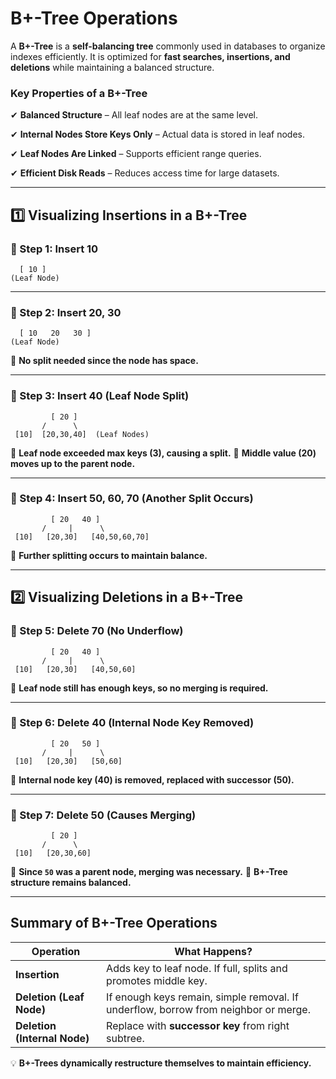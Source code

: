 # **B+-Tree Operations**

A **B+-Tree** is a **self-balancing tree** commonly used in databases to organize indexes efficiently. It is optimized for **fast searches, insertions, and deletions** while maintaining a balanced structure.

### **Key Properties of a B+-Tree**
✔ **Balanced Structure** – All leaf nodes are at the same level.

✔ **Internal Nodes Store Keys Only** – Actual data is stored in leaf nodes.

✔ **Leaf Nodes Are Linked** – Supports efficient range queries.

✔ **Efficient Disk Reads** – Reduces access time for large datasets.

---

## **1️⃣ Visualizing Insertions in a B+-Tree**

### **📌 Step 1: Insert 10**
```
  [ 10 ]
(Leaf Node)
```


---
### **📌 Step 2: Insert 20, 30**
```
  [ 10   20   30 ]
(Leaf Node)
```



📌 **No split needed since the node has space.**

---
### **📌 Step 3: Insert 40 (Leaf Node Split)**
```
         [ 20 ]
       /      \
 [10]  [20,30,40]  (Leaf Nodes)
```


📌 **Leaf node exceeded max keys (3), causing a split.**
📌 **Middle value (20) moves up to the parent node.**

---
### **📌 Step 4: Insert 50, 60, 70 (Another Split Occurs)**
```
         [ 20   40 ]
       /     |      \
 [10]   [20,30]   [40,50,60,70]
```


📌 **Further splitting occurs to maintain balance.**

---

## **2️⃣ Visualizing Deletions in a B+-Tree**

### **📌 Step 5: Delete 70 (No Underflow)**
```
         [ 20   40 ]
       /     |      \
 [10]   [20,30]   [40,50,60]
```


📌 **Leaf node still has enough keys, so no merging is required.**

---
### **📌 Step 6: Delete 40 (Internal Node Key Removed)**
```
         [ 20   50 ]
       /     |      \
 [10]   [20,30]   [50,60]
```


📌 **Internal node key (40) is removed, replaced with successor (50).**

---
### **📌 Step 7: Delete 50 (Causes Merging)**
```
         [ 20 ]
       /      \
 [10]   [20,30,60]
```


📌 **Since `50` was a parent node, merging was necessary.**
📌 **B+-Tree structure remains balanced.**

---

## **Summary of B+-Tree Operations**
| **Operation** | **What Happens?** |
|--------------|------------------|
| **Insertion** | Adds key to leaf node. If full, splits and promotes middle key. |
| **Deletion (Leaf Node)** | If enough keys remain, simple removal. If underflow, borrow from neighbor or merge. |
| **Deletion (Internal Node)** | Replace with **successor key** from right subtree. |

💡 **B+-Trees dynamically restructure themselves to maintain efficiency.**

